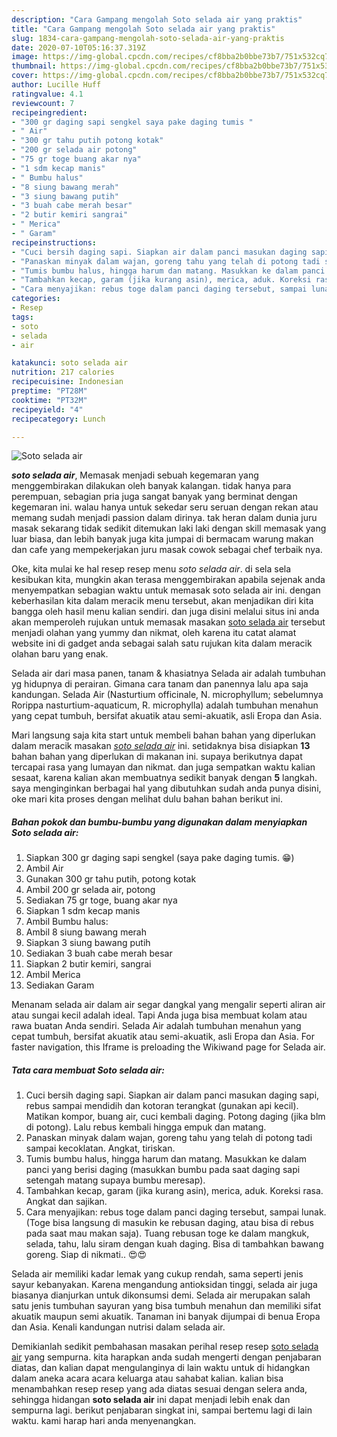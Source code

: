 ```yaml
---
description: "Cara Gampang mengolah Soto selada air yang praktis"
title: "Cara Gampang mengolah Soto selada air yang praktis"
slug: 1834-cara-gampang-mengolah-soto-selada-air-yang-praktis
date: 2020-07-10T05:16:37.319Z
image: https://img-global.cpcdn.com/recipes/cf8bba2b0bbe73b7/751x532cq70/soto-selada-air-foto-resep-utama.jpg
thumbnail: https://img-global.cpcdn.com/recipes/cf8bba2b0bbe73b7/751x532cq70/soto-selada-air-foto-resep-utama.jpg
cover: https://img-global.cpcdn.com/recipes/cf8bba2b0bbe73b7/751x532cq70/soto-selada-air-foto-resep-utama.jpg
author: Lucille Huff
ratingvalue: 4.1
reviewcount: 7
recipeingredient:
- "300 gr daging sapi sengkel saya pake daging tumis "
- " Air"
- "300 gr tahu putih potong kotak"
- "200 gr selada air potong"
- "75 gr toge buang akar nya"
- "1 sdm kecap manis"
- " Bumbu halus"
- "8 siung bawang merah"
- "3 siung bawang putih"
- "3 buah cabe merah besar"
- "2 butir kemiri sangrai"
- " Merica"
- " Garam"
recipeinstructions:
- "Cuci bersih daging sapi. Siapkan air dalam panci masukan daging sapi, rebus sampai mendidih dan kotoran terangkat (gunakan api kecil). Matikan kompor, buang air, cuci kembali daging. Potong daging (jika blm di potong). Lalu rebus kembali hingga empuk dan matang."
- "Panaskan minyak dalam wajan, goreng tahu yang telah di potong tadi sampai kecoklatan. Angkat, tiriskan."
- "Tumis bumbu halus, hingga harum dan matang. Masukkan ke dalam panci yang berisi daging (masukkan bumbu pada saat daging sapi setengah matang supaya bumbu meresap)."
- "Tambahkan kecap, garam (jika kurang asin), merica, aduk. Koreksi rasa. Angkat dan sajikan."
- "Cara menyajikan: rebus toge dalam panci daging tersebut, sampai lunak. (Toge bisa langsung di masukin ke rebusan daging, atau bisa di rebus pada saat mau makan saja). Tuang rebusan toge ke dalam mangkuk, selada, tahu, lalu siram dengan kuah daging. Bisa di tambahkan bawang goreng. Siap di nikmati.. 😍😍"
categories:
- Resep
tags:
- soto
- selada
- air

katakunci: soto selada air 
nutrition: 217 calories
recipecuisine: Indonesian
preptime: "PT28M"
cooktime: "PT32M"
recipeyield: "4"
recipecategory: Lunch

---
```



![Soto selada air](https://img-global.cpcdn.com/recipes/cf8bba2b0bbe73b7/751x532cq70/soto-selada-air-foto-resep-utama.jpg)

<b><i>soto selada air</i></b>, Memasak menjadi sebuah kegemaran yang menggembirakan dilakukan oleh banyak kalangan. tidak hanya para perempuan, sebagian pria juga sangat banyak yang berminat dengan kegemaran ini. walau hanya untuk sekedar seru seruan dengan rekan atau memang sudah menjadi passion dalam dirinya. tak heran dalam dunia juru masak sekarang tidak sedikit ditemukan laki laki dengan skill memasak yang luar biasa, dan lebih banyak juga kita jumpai di bermacam warung makan dan cafe yang mempekerjakan juru masak cowok sebagai chef terbaik nya.

Oke, kita mulai ke hal resep resep menu <i>soto selada air</i>. di sela sela kesibukan kita, mungkin akan terasa menggembirakan apabila sejenak anda menyempatkan sebagian waktu untuk memasak soto selada air ini. dengan keberhasilan kita dalam meracik menu tersebut, akan menjadikan diri kita bangga oleh hasil menu kalian sendiri. dan juga disini melalui situs ini anda akan memperoleh rujukan untuk memasak masakan <u>soto selada air</u> tersebut menjadi olahan yang yummy dan nikmat, oleh karena itu catat alamat website ini di gadget anda sebagai salah satu rujukan kita dalam meracik olahan baru yang enak.

Selada air dari masa panen, tanam &amp; khasiatnya Selada air adalah tumbuhan yg hidupnya di perairan. Gimana cara tanam dan panennya lalu apa saja kandungan. Selada Air (Nasturtium officinale, N. microphyllum; sebelumnya Rorippa nasturtium-aquaticum, R. microphylla) adalah tumbuhan menahun yang cepat tumbuh, bersifat akuatik atau semi-akuatik, asli Eropa dan Asia.


Mari langsung saja kita start untuk membeli bahan bahan yang diperlukan dalam meracik masakan <u><i>soto selada air</i></u> ini. setidaknya bisa disiapkan <b>13</b> bahan bahan yang diperlukan di makanan ini. supaya berikutnya dapat tercapai rasa yang lumayan dan nikmat. dan juga sempatkan waktu kalian sesaat, karena kalian akan membuatnya sedikit banyak dengan <b>5</b> langkah. saya menginginkan berbagai hal yang dibutuhkan sudah anda punya disini, oke mari kita proses dengan melihat dulu bahan bahan berikut ini.

<!--inarticleads1-->

##### Bahan pokok dan bumbu-bumbu yang digunakan dalam menyiapkan Soto selada air:

1. Siapkan 300 gr daging sapi sengkel (saya pake daging tumis. 😁)
1. Ambil  Air
1. Gunakan 300 gr tahu putih, potong kotak
1. Ambil 200 gr selada air, potong
1. Sediakan 75 gr toge, buang akar nya
1. Siapkan 1 sdm kecap manis
1. Ambil  Bumbu halus:
1. Ambil 8 siung bawang merah
1. Siapkan 3 siung bawang putih
1. Sediakan 3 buah cabe merah besar
1. Siapkan 2 butir kemiri, sangrai
1. Ambil  Merica
1. Sediakan  Garam


Menanam selada air dalam air segar dangkal yang mengalir seperti aliran air atau sungai kecil adalah ideal. Tapi Anda juga bisa membuat kolam atau rawa buatan Anda sendiri. Selada Air adalah tumbuhan menahun yang cepat tumbuh, bersifat akuatik atau semi-akuatik, asli Eropa dan Asia. For faster navigation, this Iframe is preloading the Wikiwand page for Selada air. 

<!--inarticleads2-->

##### Tata cara membuat Soto selada air:

1. Cuci bersih daging sapi. Siapkan air dalam panci masukan daging sapi, rebus sampai mendidih dan kotoran terangkat (gunakan api kecil). Matikan kompor, buang air, cuci kembali daging. Potong daging (jika blm di potong). Lalu rebus kembali hingga empuk dan matang.
1. Panaskan minyak dalam wajan, goreng tahu yang telah di potong tadi sampai kecoklatan. Angkat, tiriskan.
1. Tumis bumbu halus, hingga harum dan matang. Masukkan ke dalam panci yang berisi daging (masukkan bumbu pada saat daging sapi setengah matang supaya bumbu meresap).
1. Tambahkan kecap, garam (jika kurang asin), merica, aduk. Koreksi rasa. Angkat dan sajikan.
1. Cara menyajikan: rebus toge dalam panci daging tersebut, sampai lunak. (Toge bisa langsung di masukin ke rebusan daging, atau bisa di rebus pada saat mau makan saja). Tuang rebusan toge ke dalam mangkuk, selada, tahu, lalu siram dengan kuah daging. Bisa di tambahkan bawang goreng. Siap di nikmati.. 😍😍


Selada air memiliki kadar lemak yang cukup rendah, sama seperti jenis sayur kebanyakan. Karena mengandung antioksidan tinggi, selada air juga biasanya dianjurkan untuk dikonsumsi demi. Selada air merupakan salah satu jenis tumbuhan sayuran yang bisa tumbuh menahun dan memiliki sifat akuatik maupun semi akuatik. Tanaman ini banyak dijumpai di benua Eropa dan Asia. Kenali kandungan nutrisi dalam selada air. 

Demikianlah sedikit pembahasan masakan perihal resep resep <u>soto selada air</u> yang sempurna. kita harapkan anda sudah mengerti dengan penjabaran diatas, dan kalian dapat mengulanginya di lain waktu untuk di hidangkan dalam aneka acara acara keluarga atau sahabat kalian. kalian bisa menambahkan resep resep yang ada diatas sesuai dengan selera anda, sehingga hidangan <b>soto selada air</b> ini dapat menjadi lebih enak dan sempurna lagi. berikut penjabaran singkat ini, sampai bertemu lagi di lain waktu. kami harap hari anda menyenangkan.
